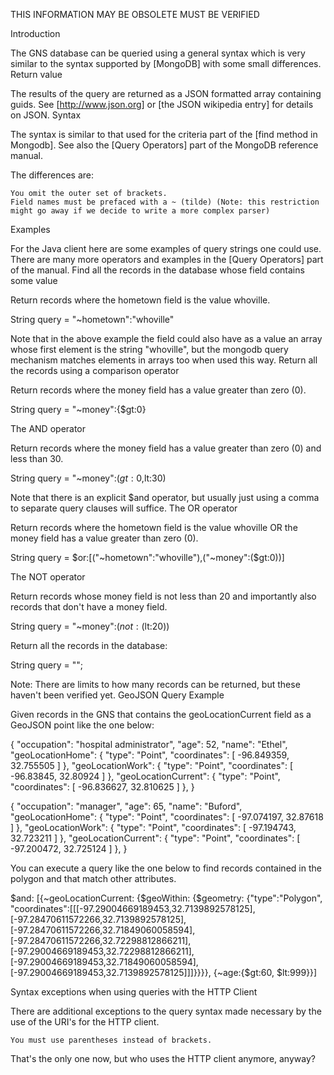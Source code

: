 THIS INFORMATION MAY BE OBSOLETE MUST BE VERIFIED

Introduction

The GNS database can be queried using a general syntax which is very similar to the syntax supported by [MongoDB] with some small differences.
Return value

The results of the query are returned as a JSON formatted array containing guids. See [http://www.json.org] or [the JSON wikipedia entry] for details on JSON.
Syntax

The syntax is similar to that used for the criteria part of the [find method in Mongodb]. See also the [Query Operators] part of the MongoDB reference manual.

The differences are:

    You omit the outer set of brackets.
    Field names must be prefaced with a ~ (tilde) (Note: this restriction might go away if we decide to write a more complex parser)

Examples

For the Java client here are some examples of query strings one could use. There are many more operators and examples in the [Query Operators] part of the manual.
Find all the records in the database whose field contains some value

Return records where the hometown field is the value whoville.

String query = "~hometown":"whoville"

Note that in the above example the field could also have as a value an array whose first element is the string "whoville", but the mongodb query mechanism matches elements in arrays too when used this way.
Return all the records using a comparison operator

Return records where the money field has a value greater than zero (0).

String query = "~money":{$gt:0}

The AND operator

Return records where the money field has a value greater than zero (0) and less than 30.

String query = "~money":($gt:0,$lt:30)

Note that there is an explicit $and operator, but usually just using a comma to separate query clauses will suffice.
The OR operator

Return records where the hometown field is the value whoville OR the money field has a value greater than zero (0).

String query = $or:[("~hometown":"whoville"),("~money":($gt:0))]

The NOT operator

Return records whose money field is not less than 20 and importantly also records that don't have a money field.

String query = "~money":($not:($lt:20))

Return all the records in the database:

String query = "";

Note: There are limits to how many records can be returned, but these haven't been verified yet.
GeoJSON Query Example

Given records in the GNS that contains the geoLocationCurrent field as a GeoJSON point like the one below:

{
  "occupation": "hospital administrator",
  "age": 52,
  "name": "Ethel",
  "geoLocationHome": {
    "type": "Point",
    "coordinates": [
      -96.849359,
      32.755505
    ]
  },
  "geoLocationWork": {
    "type": "Point",
    "coordinates": [
      -96.83845,
      32.80924
    ]
  },
  "geoLocationCurrent": {
    "type": "Point",
    "coordinates": [
      -96.836627,
      32.810625
    ]
  },
}

{
  "occupation": "manager",
  "age": 65,
  "name": "Buford",
  "geoLocationHome": {
    "type": "Point",
    "coordinates": [
      -97.074197,
      32.87618
    ]
  },
  "geoLocationWork": {
    "type": "Point",
    "coordinates": [
      -97.194743,
      32.723211
    ]
  },
  "geoLocationCurrent": {
    "type": "Point",
    "coordinates": [
      -97.200472,
      32.725124
    ]
  },
}

You can execute a query like the one below to find records contained in the polygon and that match other attributes.

$and: 
    [{~geoLocationCurrent:
        {$geoWithin:
            {$geometry:
                {"type":"Polygon",
                "coordinates":[[[-97.29004669189453,32.7139892578125],
                  [-97.28470611572266,32.7139892578125],
                  [-97.28470611572266,32.71849060058594],
                  [-97.28470611572266,32.72298812866211],
                  [-97.29004669189453,32.72298812866211],
                  [-97.29004669189453,32.71849060058594],
                  [-97.29004669189453,32.7139892578125]]]}}}},
    {~age:{$gt:60, $lt:999}}]

Syntax exceptions when using queries with the HTTP Client

There are additional exceptions to the query syntax made necessary by the use of the URI's for the HTTP client.

    You must use parentheses instead of brackets.

That's the only one now, but who uses the HTTP client anymore, anyway? 
